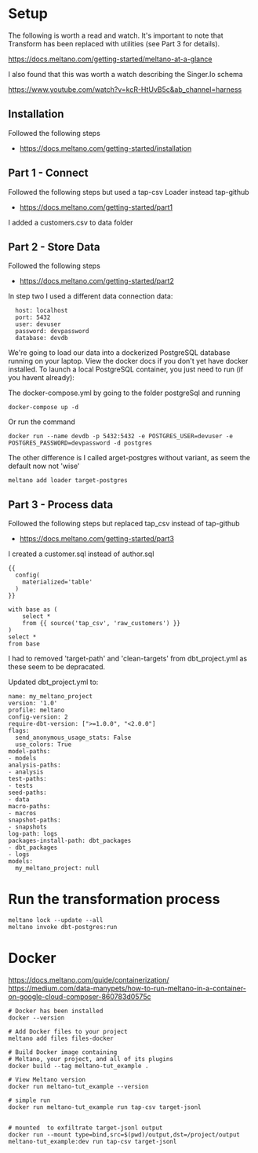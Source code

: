 
# Setup 

The following is worth a read and watch. It's important to note that Transform has been replaced with utilities (see Part 3 for details).

https://docs.meltano.com/getting-started/meltano-at-a-glance

I also found that this was worth a watch describing the Singer.Io schema

https://www.youtube.com/watch?v=kcR-HtUvB5c&ab_channel=harness

## Installation 

Followed the following steps 
- https://docs.meltano.com/getting-started/installation

## Part 1 - Connect

Followed the following steps but used a tap-csv Loader instead tap-github
- https://docs.meltano.com/getting-started/part1

I added a customers.csv to data folder


## Part 2 - Store Data

Followed the following steps
- https://docs.meltano.com/getting-started/part2

In step two I used a different data connection data:

      host: localhost
      port: 5432
      user: devuser
      password: devpassword
      database: devdb


We're going to load our data into a dockerized PostgreSQL database running on your laptop. View the docker docs if you don't yet have docker installed. To launch a local PostgreSQL container, you just need to run (if you havent already):


The docker-compose.yml by going to the folder postgreSql and running
```
docker-compose up -d
```

Or run the command

```
docker run --name devdb -p 5432:5432 -e POSTGRES_USER=devuser -e POSTGRES_PASSWORD=devpassword -d postgres
```

The other difference is I called arget-postgres without variant, as seem the default now not 'wise'

```
meltano add loader target-postgres
```

## Part 3 - Process data

Followed the following steps but replaced tap_csv instead of tap-github
- https://docs.meltano.com/getting-started/part3

I created a customer.sql instead of author.sql
```
{{
  config(
    materialized='table'
  )
}}

with base as (
    select *
    from {{ source('tap_csv', 'raw_customers') }}
)
select *
from base
```

I had to removed 'target-path' and 'clean-targets' from dbt_project.yml as these seem to be depracated.

Updated dbt_project.yml to:

```
name: my_meltano_project
version: '1.0'
profile: meltano
config-version: 2
require-dbt-version: [">=1.0.0", "<2.0.0"]
flags:
  send_anonymous_usage_stats: False
  use_colors: True
model-paths:
- models
analysis-paths:
- analysis
test-paths:
- tests
seed-paths:
- data
macro-paths:
- macros
snapshot-paths:
- snapshots
log-path: logs
packages-install-path: dbt_packages
- dbt_packages
- logs
models:
  my_meltano_project: null

```

# Run the transformation process

```
meltano lock --update --all
meltano invoke dbt-postgres:run
```


# Docker

https://docs.meltano.com/guide/containerization/
https://medium.com/data-manypets/how-to-run-meltano-in-a-container-on-google-cloud-composer-860783d0575c

```
# Docker has been installed
docker --version

# Add Docker files to your project
meltano add files files-docker

# Build Docker image containing
# Meltano, your project, and all of its plugins
docker build --tag meltano-tut_example .
```

```
# View Meltano version
docker run meltano-tut_example --version

# simple run
docker run meltano-tut_example run tap-csv target-jsonl


# mounted  to exfiltrate target-jsonl output
docker run --mount type=bind,src=$(pwd)/output,dst=/project/output meltano-tut_example:dev run tap-csv target-jsonl


```